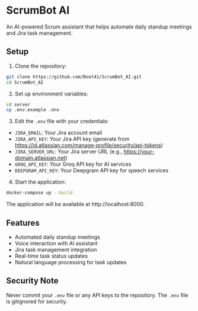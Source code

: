 # ScrumBot AI

An AI-powered Scrum assistant that helps automate daily standup meetings and Jira task management.

## Setup

1. Clone the repository:
```bash
git clone https://github.com/Boot41/ScrumBot_AI.git
cd ScrumBot_AI
```

2. Set up environment variables:
```bash
cd server
cp .env.example .env
```

3. Edit the `.env` file with your credentials:
- `JIRA_EMAIL`: Your Jira account email
- `JIRA_API_KEY`: Your Jira API key (generate from https://id.atlassian.com/manage-profile/security/api-tokens)
- `JIRA_SERVER_URL`: Your Jira server URL (e.g., https://your-domain.atlassian.net)
- `GROQ_API_KEY`: Your Groq API key for AI services
- `DEEPGRAM_API_KEY`: Your Deepgram API key for speech services

4. Start the application:
```bash
docker-compose up --build
```

The application will be available at http://localhost:8000.

## Features

- Automated daily standup meetings
- Voice interaction with AI assistant
- Jira task management integration
- Real-time task status updates
- Natural language processing for task updates

## Security Note

Never commit your `.env` file or any API keys to the repository. The `.env` file is gitignored for security.
